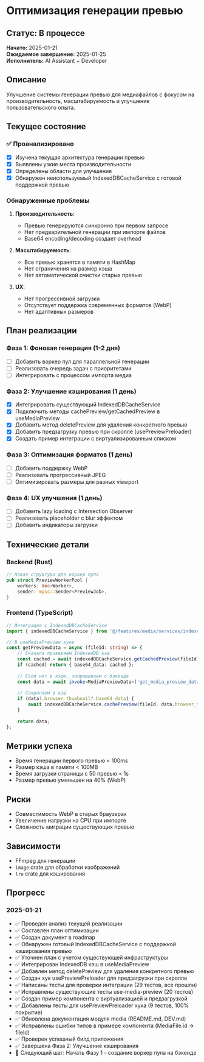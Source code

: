 # Оптимизация генерации превью

## Статус: В процессе

**Начато:** 2025-01-21  
**Ожидаемое завершение:** 2025-01-25  
**Исполнитель:** AI Assistant + Developer

## Описание

Улучшение системы генерации превью для медиафайлов с фокусом на производительность, масштабируемость и улучшение пользовательского опыта.

## Текущее состояние

### ✅ Проанализировано
- [x] Изучена текущая архитектура генерации превью
- [x] Выявлены узкие места производительности
- [x] Определены области для улучшения
- [x] Обнаружен неиспользуемый IndexedDBCacheService с готовой поддержкой превью

### Обнаруженные проблемы
1. **Производительность**:
   - Превью генерируются синхронно при первом запросе
   - Нет предварительной генерации при импорте файлов
   - Base64 encoding/decoding создает overhead

2. **Масштабируемость**:
   - Все превью хранятся в памяти в HashMap
   - Нет ограничения на размер кэша
   - Нет автоматической очистки старых превью

3. **UX**:
   - Нет прогрессивной загрузки
   - Отсутствует поддержка современных форматов (WebP)
   - Нет адаптивных размеров

## План реализации

### Фаза 1: Фоновая генерация (1-2 дня)
- [ ] Добавить воркер пул для параллельной генерации
- [ ] Реализовать очередь задач с приоритетами
- [ ] Интегрировать с процессом импорта медиа

### Фаза 2: Улучшение кэширования (1 день)
- [x] Интегрировать существующий IndexedDBCacheService
- [x] Подключить методы cachePreview/getCachedPreview в useMediaPreview
- [x] Добавить метод deletePreview для удаления конкретного превью
- [x] Добавить предзагрузку превью при скролле (usePreviewPreloader)
- [x] Создать пример интеграции с виртуализированным списком

### Фаза 3: Оптимизация форматов (1 день)
- [ ] Добавить поддержку WebP
- [ ] Реализовать прогрессивный JPEG
- [ ] Оптимизировать размеры для разных viewport

### Фаза 4: UX улучшения (1 день)
- [ ] Добавить lazy loading с Intersection Observer
- [ ] Реализовать placeholder с blur эффектом
- [ ] Добавить индикаторы загрузки

## Технические детали

### Backend (Rust)
```rust
// Новая структура для воркер пула
pub struct PreviewWorkerPool {
    workers: Vec<Worker>,
    sender: mpsc::Sender<PreviewJob>,
}
```

### Frontend (TypeScript)
```typescript
// Интеграция с IndexedDBCacheService
import { indexedDBCacheService } from '@/features/media/services/indexeddb-cache-service';

// В useMediaPreview хуке
const getPreviewData = async (fileId: string) => {
    // Сначала проверяем IndexedDB кэш
    const cached = await indexedDBCacheService.getCachedPreview(fileId);
    if (cached) return { base64_data: cached };
    
    // Если нет в кэше, запрашиваем с бэкенда
    const data = await invoke<MediaPreviewData>('get_media_preview_data', { fileId });
    
    // Сохраняем в кэш
    if (data?.browser_thumbnail?.base64_data) {
        await indexedDBCacheService.cachePreview(fileId, data.browser_thumbnail.base64_data);
    }
    
    return data;
};
```

## Метрики успеха
- Время генерации первого превью < 100ms
- Размер кэша в памяти < 100MB
- Время загрузки страницы с 50 превью < 1s
- Размер превью уменьшен на 40% (WebP)

## Риски
- Совместимость WebP в старых браузерах
- Увеличение нагрузки на CPU при импорте
- Сложность миграции существующих превью

## Зависимости
- FFmpeg для генерации
- `image` crate для обработки изображений
- `lru` crate для кэширования

## Прогресс

### 2025-01-21
- ✅ Проведен анализ текущей реализации
- ✅ Составлен план оптимизации
- ✅ Создан документ в roadmap
- ✅ Обнаружен готовый IndexedDBCacheService с поддержкой кэширования превью
- ✅ Уточнен план с учетом существующей инфраструктуры
- ✅ Интегрирован IndexedDB кэш в useMediaPreview
- ✅ Добавлен метод deletePreview для удаления конкретного превью
- ✅ Создан хук usePreviewPreloader для предзагрузки при скролле
- ✅ Написаны тесты для проверки интеграции (29 тестов, все прошли)
- ✅ Исправлены существующие тесты use-media-preview (20 тестов)
- ✅ Создан пример компонента с виртуализацией и предзагрузкой
- ✅ Добавлены тесты для usePreviewPreloader хука (9 тестов, 100% покрытие)
- ✅ Обновлена документация модуля media (README.md, DEV.md)
- ✅ Исправлены ошибки типов в примере компонента (MediaFile.id → fileId)
- ✅ Проверен успешный билд приложения
- ✅ Завершена Фаза 2: Улучшение кэширования
- 🔄 Следующий шаг: Начать Фазу 1 - создание воркер пула на бэкенде